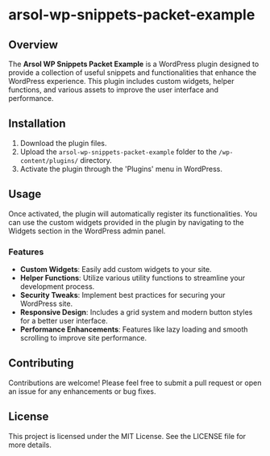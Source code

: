 # arsol-wp-snippets-packet-example

## Overview
The **Arsol WP Snippets Packet Example** is a WordPress plugin designed to provide a collection of useful snippets and functionalities that enhance the WordPress experience. This plugin includes custom widgets, helper functions, and various assets to improve the user interface and performance.

## Installation
1. Download the plugin files.
2. Upload the `arsol-wp-snippets-packet-example` folder to the `/wp-content/plugins/` directory.
3. Activate the plugin through the 'Plugins' menu in WordPress.

## Usage
Once activated, the plugin will automatically register its functionalities. You can use the custom widgets provided in the plugin by navigating to the Widgets section in the WordPress admin panel.

### Features
- **Custom Widgets**: Easily add custom widgets to your site.
- **Helper Functions**: Utilize various utility functions to streamline your development process.
- **Security Tweaks**: Implement best practices for securing your WordPress site.
- **Responsive Design**: Includes a grid system and modern button styles for a better user interface.
- **Performance Enhancements**: Features like lazy loading and smooth scrolling to improve site performance.

## Contributing
Contributions are welcome! Please feel free to submit a pull request or open an issue for any enhancements or bug fixes.

## License
This project is licensed under the MIT License. See the LICENSE file for more details.